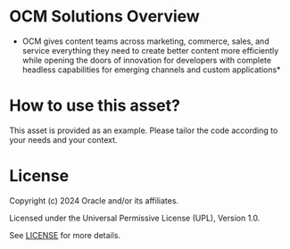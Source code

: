 # OCM Solutions Overview
 
* OCM gives content teams across marketing, commerce, sales, and service everything they need to create better content more efficiently while opening the doors of innovation for developers with complete headless capabilities for emerging channels and custom applications*
 
# How to use this asset?
 
This asset is provided as an example. Please tailor the code according to your needs and your context.
 
# License

Copyright (c) 2024 Oracle and/or its affiliates.

Licensed under the Universal Permissive License (UPL), Version 1.0.

See [LICENSE](https://github.com/oracle-devrel/technology-engineering/blob/main/LICENSE) for more details.
